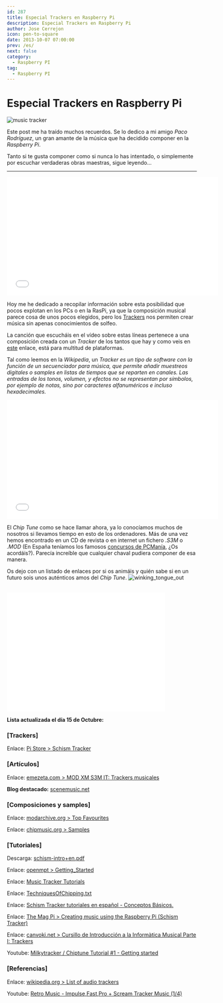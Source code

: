 ```yaml
---
id: 287
title: Especial Trackers en Raspberry Pi
description: Especial Trackers en Raspberry Pi
author: Jose Cerrejon
icon: pen-to-square
date: 2013-10-07 07:00:00
prev: /es/
next: false
category:
  - Raspberry PI
tag:
  - Raspberry PI
---
```


# Especial Trackers en Raspberry Pi

![music tracker](/images/2013/10/trackers.jpg)

Este post me ha traído muchos recuerdos. Se lo dedico a mi amigo *Paco Rodríguez*, un gran amante de la música que ha decidido componer en la *Raspberry Pi*. 

Tanto si te gusta componer como si nunca lo has intentado, o simplemente por escuchar verdaderas obras maestras, sigue leyendo...

- - -
<iframe width="560" height="315" src="//www.youtube.com/embed/lSKk52EHLrg" frameborder="0" allowfullscreen></iframe>

Hoy me he dedicado a recopilar información sobre esta posibilidad que pocos explotan en los PCs o en la RasPi, ya que la composición musical parece cosa de unos pocos elegidos, pero los [Trackers](http://es.wikipedia.org/wiki/Tracker) nos permiten crear música sin apenas conocimientos de solfeo.

La canción que escucháis en el vídeo sobre estas líneas pertenece a una composición creada con un *Tracker* de los tantos que hay y como veis en [este](http://www.culturachip.org/doku.php?id=trackers) enlace, está para multitud de plataformas.

Tal como leemos en la *Wikipedia*, un *Tracker es un tipo de software con la función de un secuenciador para música, que permite añadir muestreos digitales o samples en listas de tiempos que se reparten en canales. Las entradas de los tonos, volumen, y efectos no se representan por símbolos, por ejemplo de notas, sino por caracteres alfanuméricos e incluso hexadecimales.*

<iframe width="560" height="315" src="//www.youtube.com/embed/W2xU9T85iV8" frameborder="0" allowfullscreen></iframe>

El *Chip Tune* como se hace llamar ahora, ya lo conocíamos muchos de nosotros si llevamos tiempo en esto de los ordenadores. Más de una vez hemos encontrado en un CD de revista o en internet un fichero *.S3M* o *.MOD* (En España teníamos los famosos [concursos de PCManía](http://www.aleixriera.com/index.php?option=com_content&view=article&id=119:pcmania-concurso-mod-tracker&catid=51:cat-revistas&Itemid=75&lang=es), ¿Os acordáis?). Parecía increíble que cualquier chaval pudiera componer de esa manera.

Os dejo con un listado de enlaces por si os animáis y quién sabe si en un futuro sois unos auténticos amos del *Chip Tune*.
![winking_tongue_out](/css/sm/winking_tongue_out.png)
<br /><br />

<iframe width="420" height="315" src="//www.youtube.com/embed/ghaf1Hmt97Y" frameborder="0" allowfullscreen></iframe>

**Lista actualizada el día 15 de Octubre:**

###  [Trackers]

Enlace: [Pi Store > Schism Tracker](http://store.raspberrypi.com/projects/schismtracker)

###  [Artículos]

Enlace: [emezeta.com > MOD XM S3M IT: Trackers musicales](http://www.emezeta.com/articulos/mod-xm-s3m-it-trackers-musicales)

**Blog destacado:** [scenemusic.net](https://www.scenemusic.net/demovibes/)

###  [Composiciones y samples]

Enlace: [modarchive.org > Top Favourites](http://modarchive.org/index.php?request=view_top_favourites)

Enlace: [chipmusic.org > Samples](http://chipmusic.org/forums/topic/136/tracker-food-samples)

###  [Tutoriales]

Descarga: [schism-intro+en.pdf](http://dexperix.net/articles/track-music/schism-intro+en.pdf)

Enlace: [openmpt > Getting_Started](http://wiki.openmpt.org/Tutorial:_Getting_Started)

Enlace: [Music Tracker Tutorials](http://dem0lecule.newgrounds.com/news/post/753500)

Enlace: [TechniquesOfChipping.txt](http://www.milkytracker.org/docs/Vhiiula-TechniquesOfChipping.txt)

Enlace: [Schism Tracker tutoriales en español - Conceptos Básicos.](http://www.youtube.com/watch?v=eSaZ8H0vdrc)

Enlace: [The Mag Pi > Creating music using the Raspberry Pi (Schism Tracker)](http://www.themagpi.com/series/schism-tracker/)

Enlace: [canvoki.net > Cursillo de Introducción a la Informàtica Musical
Parte I: Trackers](http://canvoki.net/Modders/Docs/trackdoc.html)

Youtube: [Milkytracker / Chiptune Tutorial #1 - Getting started](http://www.youtube.com/watch?v=N2s04YYO0Wg)

###  [Referencias]

Enlace: [wikipedia.org > List of audio trackers](http://en.wikipedia.org/wiki/List_of_audio_trackers)

Youtube: [Retro Music - Impulse,Fast,Pro + Scream Tracker Music (1/4)](http://www.youtube.com/watch?v=ywW1R4mxnnw&feature=c4-overview-vl&list=PL5051FEBEA3A35AD5)

